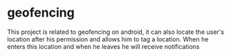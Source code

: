 # geofencing

This project is related to geofencing on android, it can also locate the user's location after his permission and allows him to tag a location. When he enters this location and when he leaves he will receive notifications
